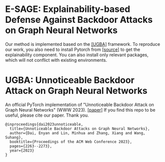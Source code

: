 # E-SAGE: Explainability-based Defense Against Backdoor Attacks on Graph Neural Networks
Our method is implemented based on the [[UGBA]](https://github.com/ventr1c/UGBA) framework. To reproduce our work, you also need to install Pytorch from [[source]](https://github.com/pytorch/pytorch) to get the  explainability component.
You can also install only relevant packages, which will not conflict with existing environments.
# UGBA: Unnoticeable Backdoor Attack on Graph Neural Networks
An official PyTorch implementation of "Unnoticeable Backdoor Attack on Graph Neural Networks" (WWW 2023). [[paper]](https://arxiv.org/abs/2303.01263) If you find this repo to be useful, please cite our paper. Thank you.
```
@inproceedings{dai2023unnoticeable,
  title={Unnoticeable Backdoor Attacks on Graph Neural Networks},
  author={Dai, Enyan and Lin, Minhua and Zhang, Xiang and Wang, Suhang},
  booktitle={Proceedings of the ACM Web Conference 2023},
  pages={2263--2273},
  year={2023}
}
```
